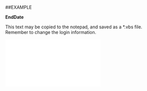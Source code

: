 

##EXAMPLE

**EndDate**

This text may be copied to the notepad, and saved as a *.vbs file. Remember to change the login information.

![](../../Examples/vbs/SORecurrence.EndDate.vb.txt)





